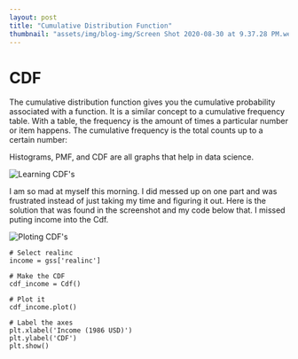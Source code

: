 ```yaml
---
layout: post
title: "Cumulative Distribution Function"
thumbnail: "assets/img/blog-img/Screen Shot 2020-08-30 at 9.37.28 PM.webp"
---
```


# CDF

The cumulative distribution function gives you the cumulative probability associated with a function. It is a similar concept to a cumulative frequency table. With a table, the frequency is the amount of times a particular number or item happens. The cumulative frequency is the total counts up to a certain number:

Histograms, PMF, and CDF are all graphs that help in data science.

![Learning CDF's]({{site.url}}{{site.baseurl}}/assets/img/blog-img/Screen%20Shot%202020-08-04%20at%2012.30.03%20PM.png?raw=true)

I am so mad at myself this morning.  I did messed up on one part and was frustrated instead of just taking my time and figuring it out.  Here is the solution that was found in the screenshot and my code below that. I missed puting income into the Cdf.

![Ploting CDF's]({{site.url}}{{site.baseurl}}/assets/img/blog-img/Screen%20Shot%202020-08-05%20at%205.41.59%20AM.png?raw=true)

```
# Select realinc
income = gss['realinc']

# Make the CDF
cdf_income = Cdf()

# Plot it
cdf_income.plot()

# Label the axes
plt.xlabel('Income (1986 USD)')
plt.ylabel('CDF')
plt.show()
```
